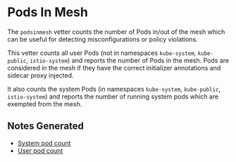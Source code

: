 # Pods In Mesh

The `podsinmesh` vetter counts the number of Pods in/out of the mesh which can be
useful for detecting misconfigurations or policy violations.

This vetter counts all user Pods (not in namespaces `kube-system`,
`kube-public`, `istio-system`) and reports the number of Pods in the mesh. Pods
are considered in the mesh if they have the correct initializer annotations and
sidecar proxy injected.

It also counts the system Pods (in namespaces `kube-system`, `kube-public`,
`istio-system`) and reports the number of running system pods which are
exempted from the mesh.

## Notes Generated

- [System pod count](README-system-pod-count.md)
- [User pod count](README-user-pod-count.md)
